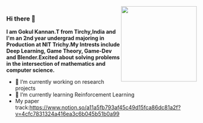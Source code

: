 <img align='right' src='https://camo.githubusercontent.com/7988dfc21182f57bb253a6e246141f5a3e2cf10e/68747470733a2f2f6f63746f6465782e6769746875622e636f6d2f696d616765732f6461667470756e6b746f6361742d6775792e676966' width='200"'>

### Hi there 👋
<b>I am Gokul Kannan.T from Tirchy,India and I'm an 2nd year undergrad majoring in Production at NIT Trichy.My Intrests include Deep Learning, Game Theory, Game-Dev and   Blender.Excited about solving problems in the intersection of mathematics and computer science.</b> 

- 🔭 I’m currently working on research projects
- 🌱 I’m currently learning Reinforcement Learning
- My paper track:https://www.notion.so/a11a5fb793af45c49d15fca86dc81a2f?v=4cfc7831324a416ea3c6b045b51b0a99
<!--
**g0kul6/g0kul6** is a ✨ _special_ ✨ repository because its `README.md` (this file) appears on your GitHub profile.

Here are some ideas to get you started:

🔭 I’m currently working:on research projects
🌱 I’m currently learning Reinforcement Learning
- 👯 I’m looking to collaborate on ...
- 🤔 I’m looking for help with ...
- 💬 Ask me about
- 📫 How to reach me: ...
- 😄 Pronouns: ...
- ⚡ Fun fact: ...
-->
